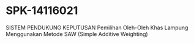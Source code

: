 # SPK-14116021
SISTEM PENDUKUNG KEPUTUSAN Pemilihan Oleh-Oleh Khas Lampung Menggunakan Metode SAW (Simple Additive Weighting)
